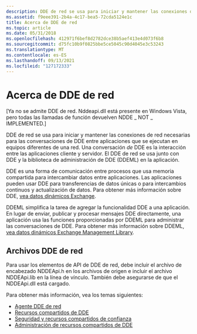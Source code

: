 ```yaml
---
description: DDE de red se usa para iniciar y mantener las conexiones de red necesarias para las conversaciones de DDE entre aplicaciones que se ejecutan en equipos diferentes de una red.
ms.assetid: f9eee391-2b4a-4c17-bea5-72cda5124e1c
title: Acerca de DDE de red
ms.topic: article
ms.date: 05/31/2018
ms.openlocfilehash: 412971f6bef8d2782dce38b5aef413e4d073f6b8
ms.sourcegitcommit: d75fc10b9f0825bbe5ce5045c90d4045e3c53243
ms.translationtype: MT
ms.contentlocale: es-ES
ms.lasthandoff: 09/13/2021
ms.locfileid: "127172333"
---
```

# <a name="about-network-dde"></a>Acerca de DDE de red

\[Ya no se admite DDE de red. Nddeapi.dll está presente en Windows Vista, pero todas las llamadas de función devuelven NDDE \_ NOT \_ IMPLEMENTED.\]

DDE de red se usa para iniciar y mantener las conexiones de red necesarias para las conversaciones de DDE entre aplicaciones que se ejecutan en equipos diferentes de una red. Una conversación *de* DDE es la interacción entre las aplicaciones cliente y servidor. El DDE de red se usa junto con DDE y la biblioteca de administración de DDE (DDEML) en la aplicación.

DDE es una forma de comunicación entre procesos que usa memoria compartida para intercambiar datos entre aplicaciones. Las aplicaciones pueden usar DDE para transferencias de datos únicas o para intercambios continuos y actualización de datos. Para obtener más información sobre DDE, [vea datos dinámicos Exchange](../dataxchg/dynamic-data-exchange.md).

DDEML simplifica la tarea de agregar la funcionalidad DDE a una aplicación. En lugar de enviar, publicar y procesar mensajes DDE directamente, una aplicación usa las funciones proporcionadas por DDEML para administrar las conversaciones de DDE. Para obtener más información sobre DDEML, [vea datos dinámicos Exchange Management Library](../dataxchg/dynamic-data-exchange-management-library.md).

## <a name="network-dde-files"></a>Archivos DDE de red

Para usar los elementos de API de DDE de red, debe incluir el archivo de encabezado NDDEApi.h en los archivos de origen e incluir el archivo NDDEApi.lib en la línea de vínculo. También debe asegurarse de que el NDDEApi.dll está cargado.

Para obtener más información, vea los temas siguientes:

-   [Agente DDE de red](network-dde-agent.md)
-   [Recursos compartidos de DDE](dde-shares.md)
-   [Seguridad y recursos compartidos de confianza](trusted-shares-and-security.md)
-   [Administración de recursos compartidos de DDE](managing-dde-shares.md)

 

 
